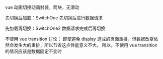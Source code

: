 vue 动画切换动画封装，两块，无滑动


先切换后加载：SwitchOne
先切换后进行数据请求

先加载再切换：SwitchOne2
数据请求完成后再切换

不使用 vue transition 讨论：
即使避免 display 造成的页面重排，但数据改变依然会发生大的重排，所以节省这点性能意义不大。
所以，不使用 vue transition 的情况应该是数据固定不变时
